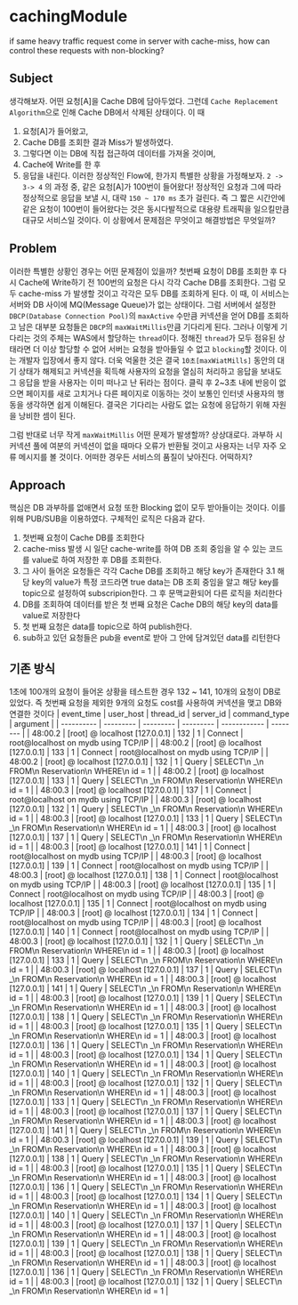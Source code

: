 # cachingModule

if same heavy traffic request come in server with cache-miss, how can control these requests with non-blocking?

## Subject

생각해보자. 어떤 요청[A]을 Cache DB에 담아두었다. 그런데 `Cache Replacement Algorithm`으로 인해 Cache DB에서 삭제된 상태이다.
이 때

1. 요청[A]가 들어왔고,
2. Cache DB를 조회한 결과 Miss가 발생하였다.
3. 그렇다면 이는 DB에 직접 접근하여 데이터를 가져올 것이며,
4. Cache에 Write를 한 후
5. 응답을 내린다.
   이러한 정상적인 Flow에, 한가지 특별한 상황을 가정해보자. `2 -> 3-> 4` 의 과정 중, 같은 요청[A]가 100번이 들어왔다!
   정상적인 요청과 그에 따라 정상적으로 응답을 보낼 시, 대략 `150 ~ 170 ms` 초가 걸린다. 즉 그 짧은 시간안에 같은 요청이 100번이 들어왔다는 것은 동시다발적으로 대용량 트래픽을 일으킬만큼 대규모 서비스일 것이다. 이 상황에서 문제점은 무엇이고 해결방법은 무엇일까?

## Problem

이러한 특별한 상황인 경우는 어떤 문제점이 있을까? 첫번째 요청이 DB를 조회한 후 다시 Cache에 Write하기 전 100번의 요청은 다시 각각 Cache DB를 조회한다. 그럼 모두 cache-miss 가 발생할 것이고 각각은 모두 DB를 조회하게 된다. 이 때, 이 서비스는 서버와 DB 사이에 MQ(Message Queue)가 없는 상태이다. 그럼 서버에서 설정한 `DBCP(Database Connection Pool)`의 `maxActive` 수만큼 커넥션을 얻어 DB를 조회하고 남은 대부분 요청들은 `DBCP`의 `maxWaitMillis`만큼 기다리게 된다. 그러나 이렇게 기다리는 것의 주체는 WAS에서 할당하는 `thread`이다. 정해진 `thread`가 모두 점유된 상태라면 더 이상 할당할 수 없어 서버는 요청을 받아들일 수 없고 `blocking`할 것이다. 이는 개발자 입장에서 좋지 않다. 더욱 억울한 것은 결국 `10초[maxWiatMills]` 동안의 대기 상태가 해제되고 커넥션을 획득해 사용자의 요청을 열심히 처리하고 응답을 보내도 그 응답을 받을 사용자는 이미 떠나고 난 뒤라는 점이다. 클릭 후 2~3초 내에 반응이 없으면 페이지를 새로 고치거나 다른 페이지로 이동하는 것이 보통인 인터넷 사용자의 행동을 생각하면 쉽게 이해된다. 결국은 기다리는 사람도 없는 요청에 응답하기 위해 자원을 낭비한 셈이 된다.

그럼 반대로 너무 작게 `maxWaitMillis` 어떤 문제가 발생할까? 상상대로다. 과부하 시 커넥션 풀에 여분의 커넥션이 없을 때마다 오류가 반환될 것이고 사용자는 너무 자주 오류 메시지를 볼 것이다. 어떠한 경우든 서비스의 품질이 낮아진다.
어떡하지?

## Approach

핵심은 DB 과부하를 없애면서 요청 또한 Blocking 없이 모두 받아들이는 것이다.
이를 위해 PUB/SUB을 이용하였다. 구체적인 로직은 다음과 같다.

1. 첫번째 요청이 Cache DB를 조회한다
2. cache-miss 발생 시 일단 cache-write를 하여 DB 조회 중임을 알 수 있는 코드를 value로 하여 저장한 후 DB를 조회한다.
3. 그 사이 들어온 요청들은 각각 Cache DB를 조회하고 해당 key가 존재한다
   3.1 해당 key의 value가 특정 코드라면 true data는 DB 조회 중임을 알고 해당 key를 topic으로 설정하여 subscripion한다. 그 후 문맥교환되어 다른 로직을 처리한다
4. DB를 조회하여 데이터를 받은 첫 번째 요청은 Cache DB의 해당 key의 data를 value로 저장한다
5. 첫 번째 요청은 data를 topic으로 하여 publish한다.
6. sub하고 있던 요청들은 pub을 event로 받아 그 안에 담겨있던 data를 리턴한다

## 기존 방식

1초에 100개의 요청이 들어온 상황을 테스트한 경우 132 ~ 141, 10개의 요청이 DB로 있었다. 즉 첫번째 요청을 제외한 9개의 요청도 cost를 사용하여 커넥션을 맺고 DB와 연결한 것이다
| event_time | user_host | thread_id | server_id | command_type | argument |
| ---------- | --------- | --------- | --------- | ------------ | -------- |
| 48:00.2 | [root] @ localhost [127.0.0.1] | 132 | 1 | Connect | root@localhost on mydb using TCP/IP |
| 48:00.2 | [root] @ localhost [127.0.0.1] | 133 | 1 | Connect | root@localhost on mydb using TCP/IP |
| 48:00.2 | [root] @ localhost [127.0.0.1] | 132 | 1 | Query | SELECT\n _\n FROM\n Reservation\n WHERE\n id = 1 |
| 48:00.2 | [root] @ localhost [127.0.0.1] | 133 | 1 | Query | SELECT\n _\n FROM\n Reservation\n WHERE\n id = 1 |
| 48:00.3 | [root] @ localhost [127.0.0.1] | 137 | 1 | Connect | root@localhost on mydb using TCP/IP |
| 48:00.3 | [root] @ localhost [127.0.0.1] | 132 | 1 | Query | SELECT\n _\n FROM\n Reservation\n WHERE\n id = 1 |
| 48:00.3 | [root] @ localhost [127.0.0.1] | 133 | 1 | Query | SELECT\n _\n FROM\n Reservation\n WHERE\n id = 1 |
| 48:00.3 | [root] @ localhost [127.0.0.1] | 137 | 1 | Query | SELECT\n _\n FROM\n Reservation\n WHERE\n id = 1 |
| 48:00.3 | [root] @ localhost [127.0.0.1] | 141 | 1 | Connect | root@localhost on mydb using TCP/IP |
| 48:00.3 | [root] @ localhost [127.0.0.1] | 139 | 1 | Connect | root@localhost on mydb using TCP/IP |
| 48:00.3 | [root] @ localhost [127.0.0.1] | 138 | 1 | Connect | root@localhost on mydb using TCP/IP |
| 48:00.3 | [root] @ localhost [127.0.0.1] | 135 | 1 | Connect | root@localhost on mydb using TCP/IP |
| 48:00.3 | [root] @ localhost [127.0.0.1] | 135 | 1 | Connect | root@localhost on mydb using TCP/IP |
| 48:00.3 | [root] @ localhost [127.0.0.1] | 134 | 1 | Connect | root@localhost on mydb using TCP/IP |
| 48:00.3 | [root] @ localhost [127.0.0.1] | 140 | 1 | Connect | root@localhost on mydb using TCP/IP |
| 48:00.3 | [root] @ localhost [127.0.0.1] | 132 | 1 | Query | SELECT\n _\n FROM\n Reservation\n WHERE\n id = 1 |
| 48:00.3 | [root] @ localhost [127.0.0.1] | 133 | 1 | Query | SELECT\n _\n FROM\n Reservation\n WHERE\n id = 1 |
| 48:00.3 | [root] @ localhost [127.0.0.1] | 137 | 1 | Query | SELECT\n _\n FROM\n Reservation\n WHERE\n id = 1 |
| 48:00.3 | [root] @ localhost [127.0.0.1] | 141 | 1 | Query | SELECT\n _\n FROM\n Reservation\n WHERE\n id = 1 |
| 48:00.3 | [root] @ localhost [127.0.0.1] | 139 | 1 | Query | SELECT\n _\n FROM\n Reservation\n WHERE\n id = 1 |
| 48:00.3 | [root] @ localhost [127.0.0.1] | 138 | 1 | Query | SELECT\n _\n FROM\n Reservation\n WHERE\n id = 1 |
| 48:00.3 | [root] @ localhost [127.0.0.1] | 135 | 1 | Query | SELECT\n _\n FROM\n Reservation\n WHERE\n id = 1 |
| 48:00.3 | [root] @ localhost [127.0.0.1] | 136 | 1 | Query | SELECT\n _\n FROM\n Reservation\n WHERE\n id = 1 |
| 48:00.3 | [root] @ localhost [127.0.0.1] | 134 | 1 | Query | SELECT\n _\n FROM\n Reservation\n WHERE\n id = 1 |
| 48:00.3 | [root] @ localhost [127.0.0.1] | 140 | 1 | Query | SELECT\n _\n FROM\n Reservation\n WHERE\n id = 1 |
| 48:00.3 | [root] @ localhost [127.0.0.1] | 132 | 1 | Query | SELECT\n _\n FROM\n Reservation\n WHERE\n id = 1 |
| 48:00.3 | [root] @ localhost [127.0.0.1] | 133 | 1 | Query | SELECT\n _\n FROM\n Reservation\n WHERE\n id = 1 |
| 48:00.3 | [root] @ localhost [127.0.0.1] | 137 | 1 | Query | SELECT\n _\n FROM\n Reservation\n WHERE\n id = 1 |
| 48:00.3 | [root] @ localhost [127.0.0.1] | 141 | 1 | Query | SELECT\n _\n FROM\n Reservation\n WHERE\n id = 1 |
| 48:00.3 | [root] @ localhost [127.0.0.1] | 139 | 1 | Query | SELECT\n _\n FROM\n Reservation\n WHERE\n id = 1 |
| 48:00.3 | [root] @ localhost [127.0.0.1] | 138 | 1 | Query | SELECT\n _\n FROM\n Reservation\n WHERE\n id = 1 |
| 48:00.3 | [root] @ localhost [127.0.0.1] | 135 | 1 | Query | SELECT\n _\n FROM\n Reservation\n WHERE\n id = 1 |
| 48:00.3 | [root] @ localhost [127.0.0.1] | 136 | 1 | Query | SELECT\n _\n FROM\n Reservation\n WHERE\n id = 1 |
| 48:00.3 | [root] @ localhost [127.0.0.1] | 134 | 1 | Query | SELECT\n _\n FROM\n Reservation\n WHERE\n id = 1 |
| 48:00.3 | [root] @ localhost [127.0.0.1] | 140 | 1 | Query | SELECT\n _\n FROM\n Reservation\n WHERE\n id = 1 |
| 48:00.3 | [root] @ localhost [127.0.0.1] | 137 | 1 | Query | SELECT\n _\n FROM\n Reservation\n WHERE\n id = 1 |
| 48:00.3 | [root] @ localhost [127.0.0.1] | 139 | 1 | Query | SELECT\n _\n FROM\n Reservation\n WHERE\n id = 1 |
| 48:00.3 | [root] @ localhost [127.0.0.1] | 138 | 1 | Query | SELECT\n _\n FROM\n Reservation\n WHERE\n id = 1 |
| 48:00.3 | [root] @ localhost [127.0.0.1] | 136 | 1 | Query | SELECT\n _\n FROM\n Reservation\n WHERE\n id = 1 |
| 48:00.3 | [root] @ localhost [127.0.0.1] | 132 | 1 | Query | SELECT\n _\n FROM\n Reservation\n WHERE\n id = 1 |

